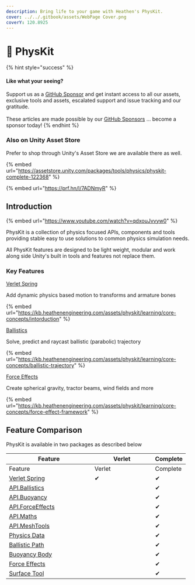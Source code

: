 ```yaml
---
description: Bring life to your game with Heathen's PhysKit.
cover: ../../.gitbook/assets/WebPage Cover.png
coverY: 120.8925
---
```


# 🚀 PhysKit

{% hint style="success" %}
#### Like what your seeing?

Support us as a [GitHub Sponsor](../../become-a-sponsor/) and get instant access to all our assets, exclusive tools and assets, escalated support and issue tracking and our gratitude.\
\
These articles are made possible by our [GitHub Sponsors](../../become-a-sponsor/) ... become a sponsor today!
{% endhint %}

### Also on Unity Asset Store

Prefer to shop through Unity's Asset Store we are available there as well.

{% embed url="https://assetstore.unity.com/packages/tools/physics/physkit-complete-122368" %}

{% embed url="https://prf.hn/l/7ADNmyR" %}

## Introduction

{% embed url="https://www.youtube.com/watch?v=qdxouJvvyw0" %}

PhysKit is a collection of physics focused APIs, components and tools providing stable easy to use solutions to common physics simulation needs.

All PhysKit features are designed to be light weight, modular and work along side Unity's built in tools and features not replace them.

### Key Features

[Verlet Spring](core-concepts/intorduction.md)

Add dynamic physics based motion to transforms and armature bones

{% embed url="https://kb.heathenengineering.com/assets/physkit/learning/core-concepts/intorduction" %}

[Ballistics](core-concepts/ballistic-trajectory.md)

Solve, predict and raycast ballistic (parabolic) trajectory

{% embed url="https://kb.heathenengineering.com/assets/physkit/learning/core-concepts/ballistic-trajectory" %}

[Force Effects](core-concepts/force-effect-framework.md)

Create spherical gravity, tractor beams, wind fields and more

{% embed url="https://kb.heathenengineering.com/assets/physkit/learning/core-concepts/force-effect-framework" %}

## Feature Comparison

PhysKit is available in two packages as described below

<table data-header-hidden><thead><tr><th width="218.202216066482">Feature</th><th width="150">Verlet</th><th>Complete</th></tr></thead><tbody><tr><td>Feature</td><td>Verlet</td><td>Complete</td></tr><tr><td><a href="components/verlet-spring.md">Verlet Spring</a></td><td>✔</td><td>✔</td></tr><tr><td><a href="api/ballistics.md">API.Ballistics</a></td><td></td><td>✔</td></tr><tr><td><a href="api/buoyancy.md">API.Buoyancy</a></td><td></td><td>✔</td></tr><tr><td><a href="api/force-effects.md">API.ForceEffects</a></td><td></td><td>✔</td></tr><tr><td><a href="api/maths.md">API.Maths</a></td><td></td><td>✔</td></tr><tr><td><a href="api/mesh-tools.md">API.MeshTools</a></td><td></td><td>✔</td></tr><tr><td><a href="components/physics-data.md">Physics Data</a></td><td></td><td>✔</td></tr><tr><td><a href="components/ballistic-path-line-render.md">Ballistic Path</a></td><td></td><td>✔</td></tr><tr><td><a href="components/buoyant-body.md">Buoyancy Body</a></td><td></td><td>✔</td></tr><tr><td><a href="objects/force-effect/">Force Effects</a></td><td></td><td>✔</td></tr><tr><td><a href="components/surface-tool.md">Surface Tool</a></td><td></td><td>✔</td></tr></tbody></table>



